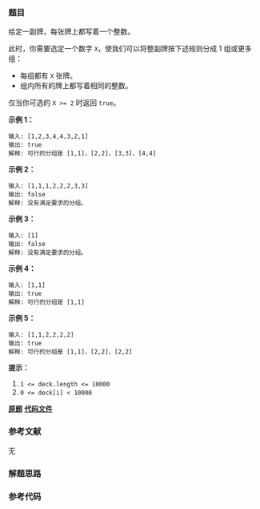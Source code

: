 ### 题目
给定一副牌，每张牌上都写着一个整数。

此时，你需要选定一个数字 `X`，使我们可以将整副牌按下述规则分成 1 组或更多组：

  * 每组都有 `X` 张牌。
  * 组内所有的牌上都写着相同的整数。

仅当你可选的 `X >= 2` 时返回 `true`。



**示例 1：**

    
    
    输入: [1,2,3,4,4,3,2,1]
    输出: true
    解释: 可行的分组是 [1,1]，[2,2]，[3,3]，[4,4]
    

**示例 2：**

    
    
    输入: [1,1,1,2,2,2,3,3]
    输出: false
    解释: 没有满足要求的分组。
    

**示例 3：**

    
    
    输入: [1]
    输出: false
    解释: 没有满足要求的分组。
    

**示例 4：**

    
    
    输入: [1,1]
    输出: true
    解释: 可行的分组是 [1,1]
    

**示例 5：**

    
    
    输入: [1,1,2,2,2,2]
    输出: true
    解释: 可行的分组是 [1,1]，[2,2]，[2,2]
    

  
**提示：**

  1. `1 <= deck.length <= 10000`
  2. `0 <= deck[i] < 10000`



 **[原题](https://leetcode-cn.com/problems/x-of-a-kind-in-a-deck-of-cards/)**    **[代码文件]()**


### 参考文献
无

### 解题思路




### 参考代码

```go


```




